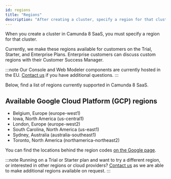 ```yaml
---
id: regions
title: "Regions"
description: "After creating a cluster, specify a region for that cluster. Read on for details of Google Cloud Platform regions currently supported in Camunda 8 SaaS."
---
```


When you create a cluster in Camunda 8 SaaS, you must specify a region for that cluster.

Currently, we make these regions available for customers on the Trial, Starter, and Enterprise Plans. Enterprise customers can discuss custom regions with their Customer Success Manager.

:::note
Our Console and Web Modeler components are currently hosted in the EU. [Contact us](https://camunda.com/reference/contact.md) if you have additional questions.
:::

Below, find a list of regions currently supported in Camunda 8 SaaS.

## Available Google Cloud Platform (GCP) regions

- Belgium, Europe (europe-west1)
- Iowa, North America (us-central1)
- London, Europe (europe-west2)
- South Carolina, North America (us-east1)
- Sydney, Australia (australia-southeast1)
- Toronto, North America (northamerica-northeast2)

You can find the locations behind the region codes [on the Google page](https://cloud.google.com/about/locations).

:::note
Running on a Trial or Starter plan and want to try a different region, or interested in other regions or cloud providers? [Contact us](https://camunda.com/reference/contact.md) as we are able to make additional regions available on request.
:::
